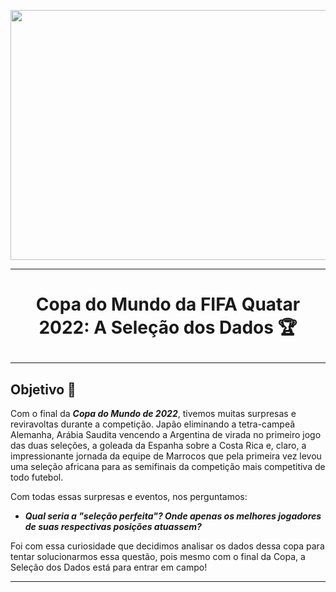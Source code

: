 <kbd><img src="https://ichef.bbci.co.uk/news/640/cpsprodpb/a617/live/4c8ad930-65d9-11ed-a6af-4f332dcec329.jpg" width="900" height="400"/></kbd>

---

# <p style="text-align: center;"> Copa do Mundo da FIFA Quatar 2022: A Seleção dos Dados 🏆 </p>

---

## Objetivo 🎯

Com o final da **_Copa do Mundo de 2022_**, tivemos muitas surpresas e reviravoltas durante a competição. Japão eliminando a tetra-campeã Alemanha, Arábia Saudita vencendo a Argentina de virada no primeiro jogo das duas seleções, a goleada da Espanha sobre a Costa Rica e, claro, a impressionante jornada da equipe de Marrocos que pela primeira vez levou uma seleção africana para as semifinais da competição mais competitiva de todo futebol.

Com todas essas surpresas e eventos, nos perguntamos:

- **_Qual seria a "seleção perfeita"? Onde apenas os melhores jogadores de suas respectivas posições atuassem?_**

Foi com essa curiosidade que decidimos analisar os dados dessa copa para tentar solucionarmos essa questão, pois mesmo com o final da Copa, a Seleção dos Dados está para entrar em campo!

---

